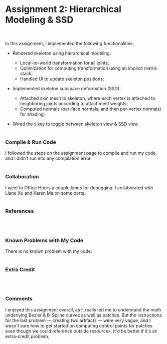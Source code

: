 # Assignment 2: Hierarchical Modeling & SSD
<br>

In this assignment, I implemented the following functionalities:
* Rendered skeleton using hierarchical modeling:
  * Local-to-world transformation for all joints;
  * Optimization for computing transformation using an implicit matrix stack;
  * Handled UI to update skeleton positions;

* Implemented skeleton subspace deformation (SSD):
  * Attached skin mesh to skeleton, where each vertex is attached to neighboring joints according to attachment weights;
  * Computed normals (per-face normals, and then per-vertex normals) for shading;

* Wired the `S` key to toggle between skeleton view & SSD view.
<br><br>


### Compile & Run Code

I followed the steps on the assignment page to compile and run my code, and I didn't run into any compilation error.
<br><br>


### Collaboration

I went to Office Hours a couple times for debugging. I collaborated with Liane Xu and Karen Ma on some parts.
<br><br>


### References


<br><br>


### Known Problems with My Code

There is no known problem with my code.
<br><br>


### Extra Credit


<br><br>


### Comments

I enjoyed this assignment overall, as it really led me to understand the math underlying Bezier & B-Spline curves as well as patches. But the instructions for the last problem — creating two artifacts — were very vague, and I wasn't sure how to get started on computing control points for patches even though we could reference outside resources. It'd be better if it's an extra-credit problem.
